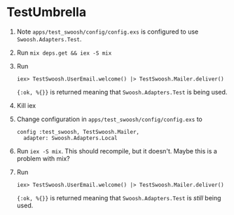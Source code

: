 # TestUmbrella

1) Note `apps/test_swoosh/config/config.exs` is configured to use
   `Swoosh.Adapters.Test`.

2) Run `mix deps.get && iex -S mix`

3) Run
   ```
   iex> TestSwoosh.UserEmail.welcome() |> TestSwoosh.Mailer.deliver()
   ```
   `{:ok, %{}}` is returned meaning that `Swoosh.Adapters.Test` is
   being used.

4) Kill iex

5) Change configuration in `apps/test_swoosh/config/config.exs` to
   ```
   config :test_swoosh, TestSwoosh.Mailer,
     adapter: Swoosh.Adapters.Local
   ```

6) Run `iex -S mix`. This should recompile, but it doesn't. Maybe this
   is a problem with mix?

7) Run
   ```
   iex> TestSwoosh.UserEmail.welcome() |> TestSwoosh.Mailer.deliver()
   ```
   `{:ok, %{}}` is returned meaning that `Swoosh.Adapters.Test` is
   _still_ being used.
